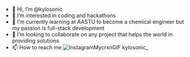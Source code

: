 - 👋 Hi, I’m @kylosonic
- 👀 I’m interested in coding and hackathons
- 🌱 I’m currently learning at AASTU to become a chemical engineer but my passion is full-stack development
- 💞️ I’m looking to collaborate on any project that helps the world in providing solutions
- 📫 How to reach me 
       ![InstagramMycrxnGIF](https://user-images.githubusercontent.com/100517569/193835299-c047fd71-cf37-4507-a24f-45db2d4ca1b9.gif) kylosonic_


<!---
kylosonic/kylosonic is a ✨ special ✨ repository because its `README.md` (this file) appears on your GitHub profile.
You can click the Preview link to take a look at your changes.
--->
